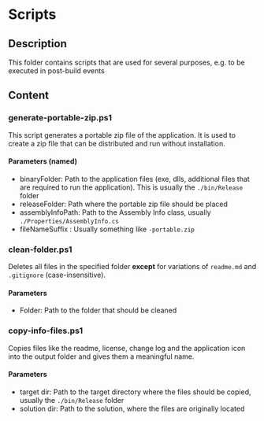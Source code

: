 # Scripts

## Description

This folder contains scripts that are used for several purposes, e.g. to be executed in post-build events

## Content

### generate-portable-zip.ps1

This script generates a portable zip file of the application. It is used to create a zip file that can be distributed and run without installation.

#### Parameters (named)

- binaryFolder: Path to the application files (exe, dlls, additional files that are required to run the application). This is usually the `./bin/Release` folder
- releaseFolder: Path where the portable zip file should be placed
- assemblyInfoPath: Path to the Assembly Info class, usually `./Properties/AssemblyInfo.cs`
- fileNameSuffix : Usually something like `-portable.zip`

### clean-folder.ps1

Deletes all files in the specified folder **except** for variations of `readme.md` and `.gitignore` (case-insensitive).

#### Parameters

- Folder: Path to the folder that should be cleaned

### copy-info-files.ps1

Copies files like the readme, license, change log and the application icon into the output folder and gives them a meaningful name.

#### Parameters

- target dir: Path to the target directory where the files should be copied, usually the `./bin/Release` folder
- solution dir: Path to the solution, where the files are originally located